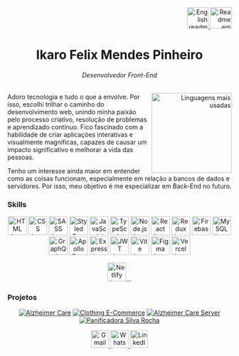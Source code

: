 <div align="right">
  <a href="https://github.com/ikarofelix/ikarofelix/blob/main/readme-en.md">
   <img width=48 src="https://flagcdn.com/128x96/us.png" alt="English readme" title="English readme" />
  </a>
  <a href="https://github.com/ikarofelix/ikarofelix/blob/main/README.md">
   <img width=48 src="https://flagcdn.com/128x96/br.png" alt="Readme em português" title="Readme em português" />
  </a>
</div>

<div align="center">
  <h1>Ikaro Felix Mendes Pinheiro</h1>
  <h6>Desenvolvedor Front-End</h6>
</div>

<div align="right">
     <a href="https://github.com/ikarofelix">
        <img height="180em" src="https://github-readme-stats.vercel.app/api/top-langs/?username=ikarofelix&layout=compact&theme=dark"
        alt="Linguagens mais usadas" align="right">
    </a>
</div>

Adoro tecnologia e tudo o que a envolve. Por isso, escolhi trilhar o caminho do desenvolvimento web, unindo minha paixão pelo processo criativo, resolução de problemas e aprendizado contínuo. Fico fascinado com a habilidade de criar aplicações interativas e visualmente magníficas, capazes de causar um impacto significativo e melhorar a vida das pessoas.

Tenho um interesse ainda maior em entender como as coisas funcionam, especialmente em relação a bancos de dados e servidores. Por isso, meu objetivo é me especializar em Back-End no futuro.

<h3>Skills</h3>
<div align="center">
  
<img width=42 height=42 src="https://cdn3.iconfinder.com/data/icons/popular-services-brands/512/html5-512.png" alt="HTML icon" title="HTML" />

 <!-- CSS -->
<img width=42 height=42 src="https://cdn1.iconfinder.com/data/icons/social-media-logos-7/64/css-3-512.png" alt="CSS icon" title="CSS" />

<!-- SASS -->
<img width=42 height=42 src="https://cdn-icons-png.flaticon.com/512/5968/5968358.png" alt="SASS icon" title="SASS" />

<!-- Styled Components -->
<img  width=42 height=42 src="https://styled-components.com/atom.png" alt="Styled Components icon" title="Styled Components" />

<!-- JavaScript -->
<img width=42 height=42 src="https://logodownload.org/wp-content/uploads/2022/04/javascript-logo-1.png" alt="JavaScript icon" title="JavaScript" />

<!-- TypeScript -->
<img width=42 height=42 src="https://cdn-icons-png.flaticon.com/512/5968/5968381.png" alt="TypeScript icon" title="TypeScript" />

<!-- Node.js -->
<img width=42 height=42 src="https://github.com/ikarofelix/ikarofelix/assets/117465215/aebcfb1b-7fbc-403a-ab71-7f2e77b029de" alt="Node.js icon" title="Node.js" />

<!-- React -->
<img width=42 height=42 src="https://i0.wp.com/www.primefaces.org/wp-content/uploads/2017/09/feature-react.png?ssl=1" alt="React icon" title="React" />

<!-- Redux -->
<img width=42 height=42 src="https://brandslogos.com/wp-content/uploads/images/large/redux-logo.png" alt="Redux icon" title="Redux" />

<!-- Firebase -->
<img width=42 height=42 src="https://cdn.icon-icons.com/icons2/691/PNG/512/google_firebase_icon-icons.com_61474.png" alt="Firebase icon" title="Firebase" />

<!-- MySQL -->
<img width=42 height=42 src="https://cdn-icons-png.flaticon.com/512/5968/5968363.png" alt="MySQL icon" title="MySQL" />

<!-- GraphQL -->
<img width=42 height=42 src="https://upload.wikimedia.org/wikipedia/commons/thumb/1/17/GraphQL_Logo.svg/2048px-GraphQL_Logo.svg.png" alt="GraphQL icon" title="GraphQL" />

<!-- Apollo GraphQL -->
<img width=42 height=42 src="https://yt3.googleusercontent.com/zTLJVXrUEsKch_4gngY6CrTrYXa0W7T-ZlQ1Dhu_16GhkYD7GxIyzDLH6VPSLd7O0GbSLlvBGw=s900-c-k-c0x00ffffff-no-rj" alt="Apollo GraphQL icon" title="Apollo GraphQL" />

<!-- Express -->
<img width=42 height=42 src="https://camo.githubusercontent.com/9270fc40ed052b4158b76122cc9984c9c9670b717577d3e89497629fc25782e7/68747470733a2f2f75706c6f61642e77696b696d656469612e6f72672f77696b6970656469612f636f6d6d6f6e732f7468756d622f382f38382f5374617475735f6975636e5f45585f69636f6e2e7376672f34383070782d5374617475735f6975636e5f45585f69636f6e2e7376672e706e67" alt="Express icon" title="Express" />

<!-- JWT -->
<img width=42 height=42 src="https://seeklogo.com/images/J/json-web-tokens-jwt-io-logo-C003DEC47A-seeklogo.com.png" alt="JWT icon" title="JWT" />

<!-- Vite -->
<img width=42 height=42 src="https://res.cloudinary.com/practicaldev/image/fetch/s--bsGEKH1C--/c_imagga_scale,f_auto,fl_progressive,h_1080,q_auto,w_1080/https://dev-to-uploads.s3.amazonaws.com/uploads/articles/cm21q6iefpnmz3railfs.png" alt="Vite icon" title="Vite" />

<!-- Figma -->
<img width=42 height=42 src="https://logospng.org/download/figma/figma-2048.png" alt="Figma icon" title="Figma" />

<!-- Vercel -->
<img width=42 height=42 src="https://assets.vercel.com/image/upload/front/favicon/vercel/180x180.png" alt="Vercel icon" title="Vercel" />

<!-- Netlify -->
<img width=42 height=42 src="https://cdn.freebiesupply.com/logos/large/2x/netlify-logo-png-transparent.png" alt="Netlify icon" title="Netlify" />...

  
</div>

<h3>Projetos</h3>
<div align="center">
  
  [![Alzheimer Care](https://github-readme-stats.vercel.app/api/pin/?username=ikarofelix&repo=alzheimer-care&theme=dark)](https://github.com/ikarofelix/alzheimer-care)
  [![Clothing E-Commerce](https://github-readme-stats.vercel.app/api/pin/?username=ikarofelix&repo=clothing-e-commerce&theme=dark)](https://github.com/ikarofelix/clothing-e-commerce)
  [![Alzheimer Care Server](https://github-readme-stats.vercel.app/api/pin/?username=ikarofelix&repo=alzheimer-care-server&theme=dark)](https://github.com/ikarofelix/alzheimer-care-server)
  [![Panificadora Silva Rocha](https://github-readme-stats.vercel.app/api/pin/?username=ikarofelix&repo=panificadora-silva-rocha&theme=dark)](https://github.com/ikarofelix/panificadora-silva-rocha)
</div>

<div align="center">
  <a href="mailto:ikaroisdm@gmail.com">
    <img width=40 height=40 src="https://static.vecteezy.com/system/resources/previews/016/716/465/non_2x/gmail-icon-free-png.png" alt="Gmail icon" title="Gmail"/>
  </a>
  <a href="https://api.whatsapp.com/send/?phone=%2B5531998056550&text=Oi,%20vi%20seu%20GitHub&type=phone_number&app_absent=0">
    <img width=40 height=40 src="https://cdn2.iconfinder.com/data/icons/social-messaging-ui-color-shapes-2-free/128/social-whatsapp-circle-512.png" alt="WhatsApp icon" title="WhatsApp"/>
  </a>
  <a href="https://www.linkedin.com/in/ikarofelix/?locale=pt_BR">
    <img width=40 height=40 src="https://upload.wikimedia.org/wikipedia/commons/thumb/f/f8/LinkedIn_icon_circle.svg/1200px-LinkedIn_icon_circle.svg.png" alt="LinkedIn icon" title="LinkedIn"/>
  </a>
</div>
